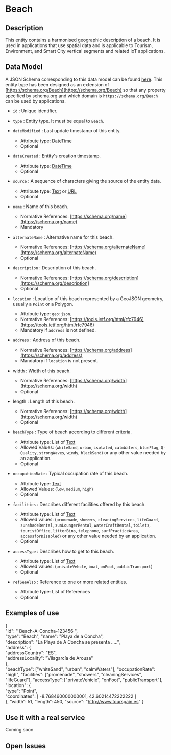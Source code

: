 # Beach

## Description

This entity contains a harmonised geographic description of a beach. It is
used in applications that use spatial data and is applicable to Tourism, Environment,
and Smart City vertical segments and related IoT applications. 

## Data Model

A JSON Schema corresponding to this data model can be found [here](http://fiware.github.io/dataModels/PointOfInterest/Beach/schema.json).
This entity type has been designed as an extension of [https://schema.org/Beach](https://schema.org/Beach) so that
any property specified by schema.org and which domain is `https://schema.org/Beach` can be used by applications. 

+  `id` : Unique identifier. 

+ `type` : Entity type. It must be equal to `Beach`.

+ `dateModified` : Last update timestamp of this entity.
    + Attribute type: [DateTime](https://schema.org/DateTime)
    + Optional

+ `dateCreated` : Entity's creation timestamp.
    + Attribute type: [DateTime](https://schema.org/DateTime)
    + Optional
    
+ `source` : A sequence of characters giving the source of the entity data.
    + Attribute type: [Text](https://schema.org/Text) or [URL](https://schema.org/URL)
    + Optional    
    
+ `name` : Name of this beach.
    + Normative References: [https://schema.org/name](https://schema.org/name)
    + Mandatory
    
+ `alternateName` : Alternative name for this beach.
    + Normative References: [https://schema.org/alternateName](https://schema.org/alternateName)
    + Optional

+ `description` : Description of this beach.
    + Normative References: [https://schema.org/description](https://schema.org/description]
    + Optional

+ `location` : Location of this beach represented by a GeoJSON geometry, usually a `Point` or a Polygon. 
    + Attribute type: `geo:json`.
    + Normative References: [https://tools.ietf.org/html/rfc7946](https://tools.ietf.org/html/rfc7946)
    + Mandatory if `address` is not defined. 
    
+ `address` : Address of this beach.
    + Normative References: [https://schema.org/address](https://schema.org/address)
    + Mandatory if `location` is not present.
  
 + width : Width of this beach.
    + Normative References: [https://schema.org/width](https://schema.org/width)
    + Optional
 
 + length : Length of this beach.
    + Normative References: [https://schema.org/width](https://schema.org/width)
    + Optional
    
+ `beachType` : Type of beach according to different criteria.
    + Attribute type: List of [Text](https://schema.org/Text)
    + Allowed Values: (`whiteSand`, `urban`, `isolated`, `calmWaters`, `blueFlag`, `Q-Quality`, `strongWaves`, `windy`, `blackSand`)
    or any other value needed by an application. 
    + Optional 

+ `occupationRate` : Typical occupation rate of this beach.
    + Attribute type: [Text](https://schema.org/Text)
    + Allowed Values: (`low`, `medium`, `high`)
    + Optional

+ `facilities` : Describes different facilities offered by this beach.
    + Attribute type: List of [Text](https://schema.org/Text)
    + Allowed values: (`promenade`, `showers`, `cleaningServices`, `lifeGuard`,
      `sunshadeRental`, `sunLoungerRental`, `waterCraftRental`, `toilets`, `touristOffice`, `litterBins`,
      `telephone`, `surfPracticeArea`, `accessforDisabled`) or any other value needed by an application. 
    + Optional

+ `accessType` : Describes how to get to this beach.
    + Attribute type: List of [Text](https://schema.org/Text)
    + Allowed values: (`privateVehcle`,  `boat`, `onFoot`, `publicTransport`)
    + Optional

+ `refSeeAlso` : Reference to one or more related entities.
    + Attribute type: List of References
    + Optional
 
## Examples of use

{      
     "id": " Beach-A-Concha-123456 ",        
     "type": ”Beach", 
     "name": "Playa de a Concha",       
     "description": "La Playa de A Concha se presenta .....",                                          
     "address": {          
        "addressCountry": "ES",          
        "addressLocality": "Vilagarcía de Arousa"        
     },        
     "beachType": ["whiteSand", "urban", "calmWaters"],
     "occupationRate": "high",
     "facilities": ["promenade", "showers", "cleaningServices", "lifeGuard"],
     “accessType”: ["privateVehicle", "onFoot", "publicTransport"],
     "location": {   
        "type": "Point",          
        "coordinates": [  -8.768460000000001,   42.60214472222222 ]       
     }, 
     “width”: 51,
     “length”: 450, 
     "source": "http://www.tourspain.es"
}

    
## Use it with a real service

Coming soon

## Open Issues

